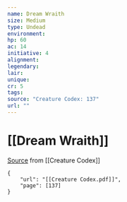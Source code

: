 ```yaml
---
name: Dream Wraith
size: Medium
type: Undead
environment: 
hp: 60
ac: 14
initiative: 4
alignment: 
legendary: 
lair: 
unique: 
cr: 5
tags: 
source: "Creature Codex: 137"
url: ""
---
```

# [[Dream Wraith]]

[Source](zotero://open-pdf/library/items/NTNKJRHG?page=137) from [[Creature Codex]]

```pdf
{
	"url": "[[Creature Codex.pdf]]",
	"page": [137]
}
```

